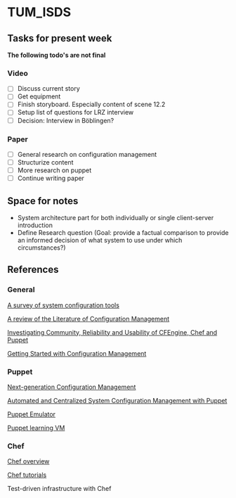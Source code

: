  # TUM_ISDS

## Tasks for present week

**The following todo's are not final**

### Video
- [ ] Discuss current story
- [ ] Get equipment
- [ ] Finish storyboard. Especially content of scene 12.2
- [ ] Setup list of questions for LRZ interview
- [ ] Decision: Interview in Böblingen?

### Paper
- [ ] General research on configuration management
- [ ] Structurize content
- [ ] More research on puppet
- [ ] Continue writing paper

## Space for notes

* System architecture part for both individually or single client-server introduction
* Define Research question (Goal: provide a factual comparison to provide an informed decision of what system to use under which circumstances?)


## References
### General
[A survey of system configuration tools](https://www.usenix.net/legacy/events/lisa10/tech/full_papers/Delaet.pdf)

[A review of the Literature of Configuration Management](https://pdfs.semanticscholar.org/cac9/7c169082b437cc5d84b453892f3203d5ebd0.pdf)

[Investigating Community, Reliability and Usability of CFEngine, Chef and Puppet](https://www.duo.uio.no/bitstream/handle/10852/9083/pandey.pdf?sequence=2&isAllowed=y)

[Getting Started with Configuration Management](https://www.usenix.org/legacy/publications/login/2011-04/openpdfs/Lueninghoener.pdf)

### Puppet

[Next-generation Configuration Management](https://www.usenix.org/system/files/login/articles/920/kanies_0.pdf)

[Automated and Centralized System Configuration Management with Puppet](https://www.theseus.fi/bitstream/handle/10024/69933/thesis_report_final.pdf)

[Puppet Emulator](https://puppet.com/products/emulator)

[Puppet learning VM](https://puppet.com/download-learning-vm)



### Chef
[Chef overview](https://docs.chef.io/chef_overview.html)

[Chef tutorials](https://learn.chef.io/#/)

Test-driven infrastructure with Chef
